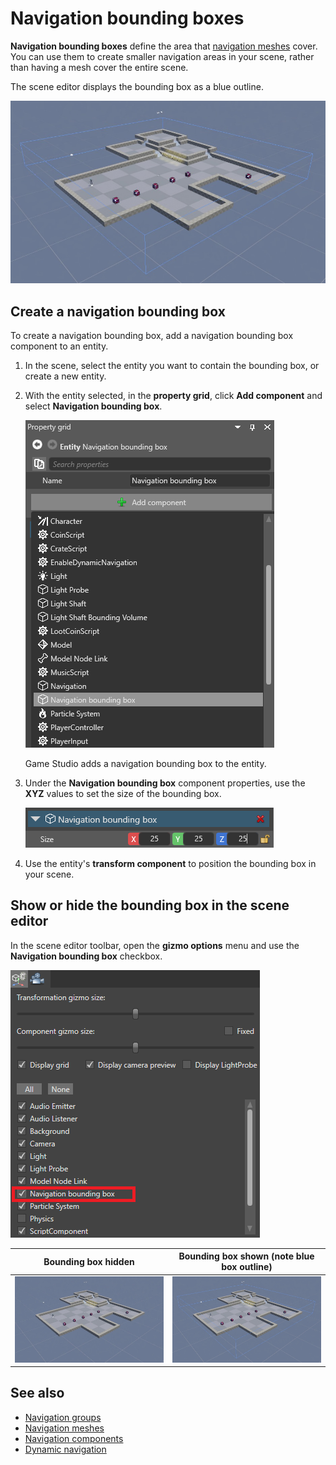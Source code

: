  # Navigation bounding boxes

**Navigation bounding boxes** define the area that [navigation meshes](navigation-meshes.md) cover. You can use them to create smaller navigation areas in your scene, rather than having a mesh cover the entire scene.

The scene editor displays the bounding box as a blue outline.

![Bounding box shown](media/navigation-bounding-box-on.jpg) 

## Create a navigation bounding box

To create a navigation bounding box, add a navigation bounding box component to an entity.

1. In the scene, select the entity you want to contain the bounding box, or create a new entity.

2. With the entity selected, in the **property grid**, click **Add component** and select **Navigation bounding box**. 

    ![Add navigation bounding box](media/add-navigation-bounding-box.png)

    Game Studio adds a navigation bounding box to the entity.

3. Under the **Navigation bounding box** component properties, use the **XYZ** values to set the size of the bounding box.

    ![Navigation bounding box properties](media/navigation-bounding-box-properties.png)

4. Use the entity's **transform component** to position the bounding box in your scene.

## Show or hide the bounding box in the scene editor

In the scene editor toolbar, open the **gizmo options** menu and use the **Navigation bounding box** checkbox.

![Navigation bounding box checkbox](media/navigation-bounding-box-checkbox.png)

| Bounding box hidden | Bounding box shown (note blue box outline) 
|----------------------|------------
|![Bounding box hidden](media/navigation-bounding-box-off.jpg)| ![Bounding box shown](media/navigation-bounding-box-on.jpg)

## See also

* [Navigation groups](navigation-groups.md)
* [Navigation meshes](navigation-meshes.md)
* [Navigation components](navigation-components.md)
* [Dynamic navigation](dynamic-navigation.md)